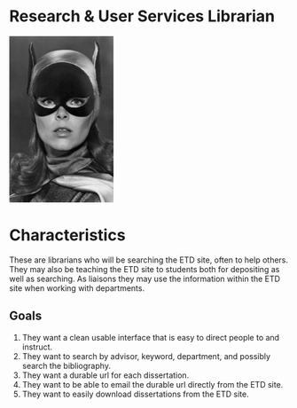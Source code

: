 # Research & User Services Librarian

![headshot](images/rus_librarian-sm.jpg)  

# Characteristics  
These are librarians who will be searching the ETD site, often to help others. They may also be teaching the ETD site to students both for depositing as well as searching. As liaisons they may use the information within the ETD site when working with departments.

## Goals
  1. They want a clean usable interface that is easy to direct people to and instruct.  
  2. They want to search by advisor, keyword, department, and possibly search the bibliography.  
  3. They want a durable url for each dissertation.  
  4. They want to be able to email the durable url directly from the ETD site.  
  5. They want to easily download dissertations from the ETD site.
